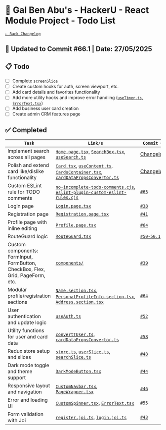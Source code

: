 # 📘 Gal Ben Abu's - HackerU - React Module Project - Todo List

[`← Back Changelog`](./Changelog.md)

## 📅 Updated to Commit #66.1 | Date: 27/05/2025

## 📋 Todo

- [ ] Complete [`screenSlice`](src/store/screenSlice.ts)
- [ ] Create custom hooks for auth, screen viewport, etc.
- [ ] Add card details and favorites functionality
- [ ] Add more utility hooks and improve error handling ([`useTimer.ts`](src/hooks/useTimer.ts), [`ErrorText.tsx`](src/components/utils/ErrorText.tsx))
- [ ] Add business user card creation
- [ ] Create admin CRM features page

## ✅ Completed

| `Task`                                                                         | `Link/s`                                                                                                                                                                                                                   | `Commit #`                                                      |
| ------------------------------------------------------------------------------ | -------------------------------------------------------------------------------------------------------------------------------------------------------------------------------------------------------------------------- | --------------------------------------------------------------- |
| Implement search across all pages                                              | [`Home.page.tsx`](src/pages/Home.page.tsx), [`SearchBox.tsx`](src/components/other/SearchBox.tsx), [`useSearch.ts`](src/hooks/useSearch.ts)                                                                                | [Changelog](./Changelog.md#updated-to-commit-67--date-27052025) |
| Polish and extend card like/dislike functionality                              | [`Card.tsx`](src/components/card/Card.tsx), [`useContent.ts`](src/hooks/useContent.ts), [`CardsContainer.tsx`](src/components/card/CardsContainer.tsx), [`cardDataPropsConvertor.ts`](src/utils/cardDataPropsConvertor.ts) | [Changelog](./Changelog.md#updated-to-commit-67--date-27052025) |
| Custom ESLint rule for TODO comments                                           | [`no-incomplete-todo-comments.cjs`](eslint-rules/no-incomplete-todo-comments.cjs), [`eslint-plugin-custom-eslint-rules.cjs`](eslint-rules/eslint-plugin-custom-eslint-rules.cjs)                                           | [`#65`](./commits_changes/commit_65.md)                         |
| Login page                                                                     | [`Login.page.tsx`](src/pages/Login.page.tsx)                                                                                                                                                                               | [`#38`](commits_changes/commit_38.md)                           |
| Registration page                                                              | [`Registration.page.tsx`](src/pages/Registration/Registration.page.tsx)                                                                                                                                                    | [`#41`](commits_changes/commit_41.md)                           |
| Profile page with inline editing                                               | [`Profile.page.tsx`](src/pages/Profile/Profile.page.tsx)                                                                                                                                                                   | [`#64`](commits_changes/commit_64.md)                           |
| RouteGuard logic                                                               | [`RouteGuard.tsx`](src/components/App/Routes/RouteGuard.tsx)                                                                                                                                                               | [`#50-50.1`](commits_changes/commit_50-50.1.md)                 |
| Custom components: FormInput, FormButton, CheckBox, Flex, Grid, PageForm, etc. | [`components/`](src/components/)                                                                                                                                                                                           | [`#39`](commits_changes/commit_39.md)                           |
| Modular profile/registration sections                                          | [`Name.section.tsx`](src/pages/Registration/Name.section.tsx), [`PersonalProfileInfo.section.tsx`](src/pages/Profile/PersonalProfileInfo.section.tsx), [`Address.section.tsx`](src/pages/Registration/Address.section.tsx) | [`#64`](commits_changes/commit_64.md)                           |
| User authentication and update logic                                           | [`useAuth.ts`](src/hooks/useAuth.ts)                                                                                                                                                                                       | [`#52`](commits_changes/commit_52.md)                           |
| Utility functions for user and card data                                       | [`convertTUser.ts`](src/utils/convertTUser.ts), [`cardDataPropsConvertor.ts`](src/utils/cardDataPropsConvertor.ts)                                                                                                         | [`#58`](commits_changes/commit_58.md)                           |
| Redux store setup and slices                                                   | [`store.ts`](src/store/store.ts), [`userSlice.ts`](src/store/userSlice.ts), [`searchSlice.ts`](src/store/searchSlice.ts)                                                                                                   | [`#48`](commits_changes/commit_48.md)                           |
| Dark mode toggle and theme support                                             | [`DarkModeButton.tsx`](src/components/other/DarkModeButton.tsx)                                                                                                                                                            | [`#44`](commits_changes/commit_44.md)                           |
| Responsive layout and navigation                                               | [`CustomNavbar.tsx`](src/components/layout/CustomNavbar.tsx), [`PageWrapper.tsx`](src/components/layout/PageWrapper.tsx)                                                                                                   | [`#46`](commits_changes/commit_46.md)                           |
| Error and loading UI                                                           | [`CustomSpinner.tsx`](src/components/utils/CustomSpinner.tsx), [`ErrorText.tsx`](src/components/utils/ErrorText.tsx)                                                                                                       | [`#55`](commits_changes/commit_55.md)                           |
| Form validation with Joi                                                       | [`register.joi.ts`](src/validations/register.joi.ts), [`login.joi.ts`](src/validations/login.joi.ts)                                                                                                                       | [`#43`](commits_changes/commit_43.md)                           |
